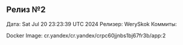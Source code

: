 ## Релиз №2
Дата: Sat Jul 20 23:23:39 UTC 2024
Релизер: WerySkok
Коммиты:

Docker Image: cr.yandex/cr.yandex/crpc60jjnbs1bj67fr3b/app:2
